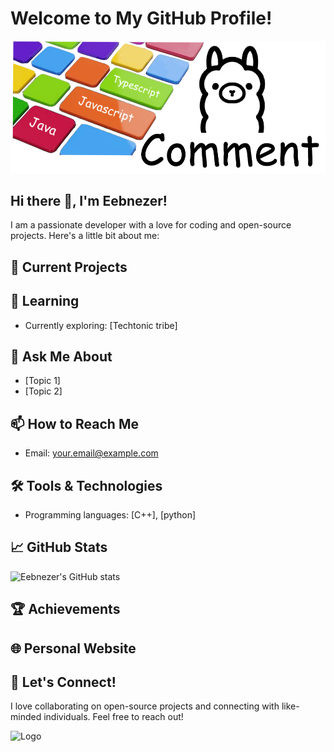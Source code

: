 # Welcome to My GitHub Profile!

![Banner Image](./pic.png)

## Hi there 👋, I'm Eebnezer!

I am a passionate developer with a love for coding and open-source projects. Here's a little bit about me:

## 🔭 Current Projects

## 🌱 Learning
- Currently exploring: [Techtonic tribe]

## 💬 Ask Me About
- [Topic 1]
- [Topic 2]

## 📫 How to Reach Me
- Email: [your.email@example.com](ebenezerandualem953@gmail.com)
## 🛠️ Tools & Technologies
- Programming languages: [C++], [python]
## 📈 GitHub Stats
![Eebnezer's GitHub stats](https://github-readme-stats.vercel.app/api?username=yourusername&show_icons=true&theme=radical)

## 🏆 Achievements

## 🌐 Personal Website
## 🤝 Let's Connect!
I love collaborating on open-source projects and connecting with like-minded individuals. Feel free to reach out!

![Logo](https://github.com/yourusername/yourrepository/raw/main/logo.png)
